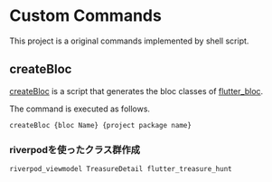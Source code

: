 # Custom Commands
This project is a original commands implemented by shell script.

## createBloc
[createBloc](https://github.com/tsuruken0802/custom_commands/blob/master/createBloc) is a script that generates the bloc classes of [flutter_bloc](https://pub.dev/packages/flutter_bloc).

The command is executed as follows.

```
createBloc {bloc Name} {project package name}
```

### riverpodを使ったクラス群作成
```
riverpod_viewmodel TreasureDetail flutter_treasure_hunt
```